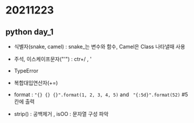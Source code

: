 # 20211223
## python day_1
- 식별자(snake, camel) : snake_는 변수와 함수, Camel은 Class 나타낼때 사용

- 주석, 이스케이프문자("\'") : ctr+/ , \'

- TypeError

- 복합대입연산자(+=)

- format : ``` "{} {} {}".format(1, 2, 3, 4, 5) ``` and ``` "{:5d}".format(52)``` #5칸에 출력

- strip() : 공백제거 , isOO : 문자열 구성 파악
